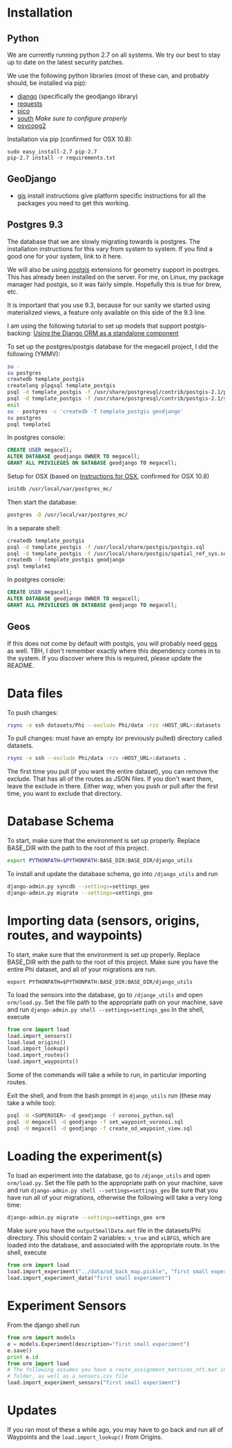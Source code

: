 Installation
============
Python
------
We are currently running python 2.7 on all systems. We try our best to stay up
to date on the latest security patches.

We use the following python libraries (most of these can, and probably should,
be installed via pip):
- [django](https://www.djangoproject.com/) (specifically the geodjango library)
- [requests](http://docs.python-requests.org/en/latest/)
- [pico](https://github.com/fergalwalsh/pico)
- [south](http://south.readthedocs.org/en/latest/installation.html#installation)
  _Make sure to configure properly_
- [psycopg2](http://initd.org/psycopg/)

Installation via pip (confirmed for OSX 10.8):

    sudo easy_install-2.7 pip-2.7
    pip-2.7 install -r requirements.txt

GeoDjango
---------
- [gis](https://docs.djangoproject.com/en/dev/ref/contrib/gis/install/) install
instructions give platform specific instructions for all the packages you need
to get this working.

Postgres **9.3**
----------------
The database that we are slowly migrating towards is postgres. The installation
instructions for this vary from system to system. If you find a good one for
your system, link to it here.

We will also be using [*postgis*](http://postgis.net/) extensions for geometry
support in postrges.  This has already been installed on the server. For me,
on Linux, my package manager had postgis, so it was fairly simple. Hopefully
this is true for brew, etc.

It is important that you use 9.3, because for our sanity we started using
materialized views, a feature only available on this side of the 9.3 line.

I am using the following tutorial to set up models that support postgis-backing:
[Using the Django ORM as a standalone component](https://jystewart.net/2008/02/18/using-the-django-orm-as-a-standalone-component/)

To set up the postgres/postgis database for the megacell project, I did the
following (YMMV):
```bash
su -
su postgres
createdb template_postgis
createlang plpgsql template_postgis
psql -d template_postgis -f /usr/share/postgresql/contrib/postgis-2.1/postgis.sql
psql -d template_postgis -f /usr/share/postgresql/contrib/postgis-2.1/spatial_ref_sys.sql
exit
su - postgres -c 'createdb -T template_postgis geodjango'
su postgres
psql template1
```
In postgres console:
```sql
CREATE USER megacell;
ALTER DATABASE geodjango OWNER TO megacell;
GRANT ALL PRIVILEGES ON DATABASE geodjango TO megacell;
```

Setup for OSX (based on [Instructions for OSX](http://lukeberndt.com/2011/postgres-postgis-on-osx-lion/), confirmed for OSX 10.8)
```bash
initdb /usr/local/var/postgres_mc/
```
Then start the database:
```bash
postgres -D /usr/local/var/postgres_mc/
```
In a separate shell:
```bash
createdb template_postgis
psql -d template_postgis -f /usr/local/share/postgis/postgis.sql
psql -d template_postgis -f /usr/local/share/postgis/spatial_ref_sys.sql
createdb -T template_postgis geodjango
psql template1
```
In postgres console:
```sql
CREATE USER megacell;
ALTER DATABASE geodjango OWNER TO megacell;
GRANT ALL PRIVILEGES ON DATABASE geodjango TO megacell;
```

Geos
----
If this does not come by default with postgis, you will probably need
[geos](http://trac.osgeo.org/geos/) as well. TBH, I don't remember exactly
where this dependency comes in to the system. If you discover where this is
required, please update the README.

Data files
==========
To push changes: 
```bash
rsync -e ssh datasets/Phi --exclude Phi/data -rzv <HOST_URL>:datasets
```

To pull changes: must have an empty (or previously pulled) directory called 
datasets.
```bash
rsync -e ssh --exclude Phi/data -rzv <HOST_URL>:datasets .
```

The first time you pull (if you want the entire dataset), you can remove the 
exclude. That has all of the routes as JSON files. If you don't want them, 
leave the exclude in there. Either way, when you push or pull after the first 
time, you want to exclude that directory.

Database Schema
===============
To start, make sure that the environment is set up properly. Replace BASE_DIR
with the path to the root of this project.
```bash
export PYTHONPATH=$PYTHONPATH:BASE_DIR:BASE_DIR/django_utils
```
To install and update the database schema, go into `/django_utils` and run
```bash
django-admin.py syncdb --settings=settings_geo
django-admin.py migrate --settings=settings_geo
```

Importing data (sensors, origins, routes, and waypoints)
=======
To start, make sure that the environment is set up properly. Replace BASE_DIR
with the path to the root of this project. Make sure you have the entire Phi 
dataset, and all of your migrations are run.
```
export PYTHONPATH=$PYTHONPATH:BASE_DIR:BASE_DIR/django_utils
```
To load the sensors into the database, go to `/djange_utils` and open
`orm/load.py`. Set the file path to the appropriate path on your machine, save
and run `django-admin.py shell --settings=settings_geo`
In the shell, execute
```python
from orm import load
load.import_sensors()
load.load_origins()
load.import_lookup()
load.import_routes()
load.import_waypoints()
```
Some of the commands will take a while to run, in particular importing routes.

Exit the shell, and from the bash prompt in `django_utils` run (these may take
a while too):
```bash
psql -U <SUPERUSER> -d geodjango -f voronoi_python.sql
psql -U megacell -d geodjango -f set_waypoint_voronoi.sql
psql -U megacell -d geodjango -f create_od_waypoint_view.sql
```

Loading the experiment(s)
==========
To load an experiment into the database, go to `/djange_utils` and open
`orm/load.py`. Set the file path to the appropriate path on your machine, save
and run `django-admin.py shell --settings=settings_geo`
Be sure that you have run all of your migrations, otherwise the following will
take a very long time:
```bash
django-admin.py migrate --settings=settings_geo orm
```
Make sure you have the `outputSmallData.mat` file in the datasets/Phi directory.
This should contain 2 variables: `x_true` and `xLBFGS`, which are loaded into
the database, and associated with the appropriate route. In the shell, execute
```python
from orm import load
load.import_experiment("../data/od_back_map.pickle", "first small experiment")
load.import_experiment_data("first small experiment")
```

Experiment Sensors
==================
From the django shell run
```python
from orm import models
e = models.Experiment(description="first small experiment")
e.save()
print e.id
from orm import load
# The following assumes you have a route_assignment_matrices_ntt.mat in the data
# folder, as well as a sensors.csv file
load.import_experiment_sensors("first small experiment")
```

Updates
=======
If you ran most of these a while ago, you may have to go back and run all of
Waypoints and the `load.import_lookup()` from Origins.
